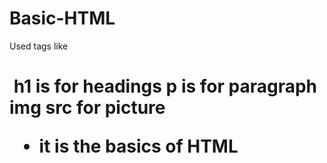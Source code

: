 # Basic-HTML
Used tags like <h1> <p> <img src>
h1 is for headings
p is for paragraph
img src for picture
- it is the basics of HTML

